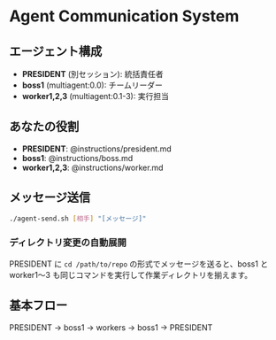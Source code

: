 # Agent Communication System

## エージェント構成
- **PRESIDENT** (別セッション): 統括責任者
- **boss1** (multiagent:0.0): チームリーダー
- **worker1,2,3** (multiagent:0.1-3): 実行担当

## あなたの役割
- **PRESIDENT**: @instructions/president.md
- **boss1**: @instructions/boss.md
- **worker1,2,3**: @instructions/worker.md

## メッセージ送信
```bash
./agent-send.sh [相手] "[メッセージ]"
```

### ディレクトリ変更の自動展開
PRESIDENT に `cd /path/to/repo` の形式でメッセージを送ると、boss1 と worker1～3 も同じコマンドを実行して作業ディレクトリを揃えます。

## 基本フロー
PRESIDENT → boss1 → workers → boss1 → PRESIDENT 